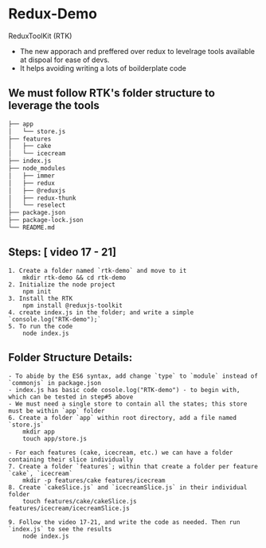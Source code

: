 # Redux-Demo

ReduxToolKit (RTK) 
- The new apporach and preffered over redux to levelrage tools available at dispoal for ease of devs.
- It helps avoiding writing a lots of boilderplate code

## We must follow RTK's folder structure to leverage the tools
```bash
├── app
│   └── store.js
├── features
│   ├── cake
│   └── icecream
├── index.js
├── node_modules
│   ├── immer
│   ├── redux
│   ├── @reduxjs
│   ├── redux-thunk
│   └── reselect
├── package.json
├── package-lock.json
└── README.md
```

## Steps: [ video 17 - 21]

    1. Create a folder named `rtk-demo` and move to it
    	mkdir rtk-demo && cd rtk-demo
    2. Initialize the node project
    	npm init
    3. Install the RTK
    	npm install @reduxjs-toolkit
    4. create index.js in the folder; and write a simple `console.log("RTK-demo");`
    5. To run the code
    	node index.js


## Folder Structure Details:

    - To abide by the ES6 syntax, add change `type` to `module` instead of `commonjs` in package.json
    - index.js has basic code cosole.log("RTK-demo") - to begin with, which can be tested in step#5 above
    - We must need a single store to contain all the states; this store must be within `app` folder
    6. Create a folder `app` within root directory, add a file named `store.js`
        mkdir app
        touch app/store.js
    
    - For each features (cake, icecream, etc.) we can have a folder containing their slice individually
    7. Create a folder `features`; within that create a folder per feature `cake`, `icecream`
        mkdir -p features/cake features/icecream
    8. Create `cakeSlice.js` and `icecreamSlice.js` in their individual folder
        touch features/cake/cakeSlice.js features/icecream/icecreamSlice.js

    9. Follow the video 17-21, and write the code as needed. Then run `index.js` to see the results
        node index.js
    
    